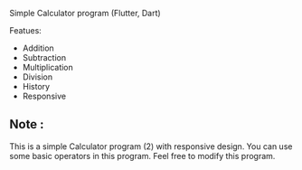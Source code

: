 Simple Calculator program (Flutter, Dart)

Featues:
- Addition
- Subtraction
- Multiplication
- Division
- History
- Responsive

Note : 
-
This is a simple Calculator program (2) with responsive design.
You can use some basic operators in this program.
Feel free to modify this program.
